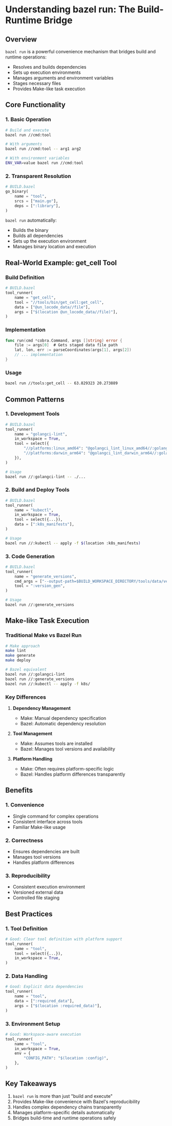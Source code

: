 # Understanding bazel run: The Build-Runtime Bridge

## Overview

`bazel run` is a powerful convenience mechanism that bridges build and runtime operations:
- Resolves and builds dependencies
- Sets up execution environments
- Manages arguments and environment variables
- Stages necessary files
- Provides Make-like task execution

## Core Functionality

### 1. Basic Operation
```bash
# Build and execute
bazel run //cmd:tool

# With arguments
bazel run //cmd:tool -- arg1 arg2

# With environment variables
ENV_VAR=value bazel run //cmd:tool
```

### 2. Transparent Resolution
```python
# BUILD.bazel
go_binary(
    name = "tool",
    srcs = ["main.go"],
    deps = [":library"],
)
```
`bazel run` automatically:
- Builds the binary
- Builds all dependencies
- Sets up the execution environment
- Manages binary location and execution

## Real-World Example: get_cell Tool

### Build Definition
```python
# BUILD.bazel
tool_runner(
    name = "get_cell",
    tool = "//tools/bin/get_cell:get_cell",
    data = ["@un_locode_data//file"],
    args = ["$(location @un_locode_data//file)"],
)
```

### Implementation
```go
func run(cmd *cobra.Command, args []string) error {
    file := args[0]  # Gets staged data file path
    lat, lon, err := parseCoordinates(args[1], args[2])
    // ... implementation
}
```

### Usage
```bash
bazel run //tools:get_cell -- 63.829323 20.273889
```

## Common Patterns

### 1. Development Tools
```python
# BUILD.bazel
tool_runner(
    name = "golangci-lint",
    in_workspace = True,
    tool = select({
        "//platforms:linux_amd64": "@golangci_lint_linux_amd64//:golangci-lint",
        "//platforms:darwin_arm64": "@golangci_lint_darwin_arm64//:golangci-lint",
    }),
)
```
```bash
# Usage
bazel run //:golangci-lint -- ./...
```

### 2. Build and Deploy Tools
```python
# BUILD.bazel
tool_runner(
    name = "kubectl",
    in_workspace = True,
    tool = select({...}),
    data = [":k8s_manifests"],
)
```
```bash
# Usage
bazel run //:kubectl -- apply -f $(location :k8s_manifests)
```

### 3. Code Generation
```python
# BUILD.bazel
tool_runner(
    name = "generate_versions",
    cmd_args = ["--output-path=$BUILD_WORKSPACE_DIRECTORY/tools/data/versions"],
    tool = ":version_gen",
)
```
```bash
# Usage
bazel run //:generate_versions
```

## Make-like Task Execution

### Traditional Make vs Bazel Run
```bash
# Make approach
make lint
make generate
make deploy

# Bazel equivalent
bazel run //:golangci-lint
bazel run //:generate_versions
bazel run //:kubectl -- apply -f k8s/
```

### Key Differences
1. **Dependency Management**
   - Make: Manual dependency specification
   - Bazel: Automatic dependency resolution

2. **Tool Management**
   - Make: Assumes tools are installed
   - Bazel: Manages tool versions and availability

3. **Platform Handling**
   - Make: Often requires platform-specific logic
   - Bazel: Handles platform differences transparently

## Benefits

### 1. Convenience
- Single command for complex operations
- Consistent interface across tools
- Familiar Make-like usage

### 2. Correctness
- Ensures dependencies are built
- Manages tool versions
- Handles platform differences

### 3. Reproducibility
- Consistent execution environment
- Versioned external data
- Controlled file staging

## Best Practices

### 1. Tool Definition
```python
# Good: Clear tool definition with platform support
tool_runner(
    name = "tool",
    tool = select({...}),
    in_workspace = True,
)
```

### 2. Data Handling
```python
# Good: Explicit data dependencies
tool_runner(
    name = "tool",
    data = [":required_data"],
    args = ["$(location :required_data)"],
)
```

### 3. Environment Setup
```python
# Good: Workspace-aware execution
tool_runner(
    name = "tool",
    in_workspace = True,
    env = {
        "CONFIG_PATH": "$(location :config)",
    },
)
```

## Key Takeaways

1. `bazel run` is more than just "build and execute"
2. Provides Make-like convenience with Bazel's reproducibility
3. Handles complex dependency chains transparently
4. Manages platform-specific details automatically
5. Bridges build-time and runtime operations safely